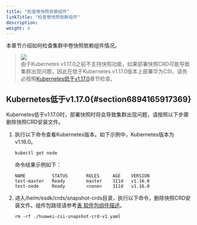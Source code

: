 ```yaml
---
title: "检查卷快照依赖组件"
linkTitle: "检查卷快照依赖组件"
description: 
weight: 4
---
```


本章节介绍如何检查集群中卷快照依赖组件情况。

>![](/css-docs/public_sys-resources/zh/icon-notice.gif)  
>由于Kubernetes v1.17.0之前不支持快照功能，如果部署快照CRD可能导致集群出现问题，因此在低于Kubernetes v1.17.0版本上部署华为CSI，请务必按照[Kubernetes低于v1.17.0](#section6894165917369)章节检查。

## Kubernetes低于v1.17.0{#section6894165917369}

Kubernetes低于v1.17.0时，部署快照时将会导致集群出现问题，请按照以下步骤删除快照CRD安装文件。

1.  执行以下命令查看Kubernetes版本。如下示例中，Kubernetes版本为v1.16.0。

    ```
    kubectl get node
    ```

    命令结果示例如下：

    ```
    NAME          STATUS       ROLES     AGE    VERSION
    test-master   Ready        master    311d   v1.16.0
    test-node     Ready        <none>    311d   v1.16.0
    ```

2.  进入/helm/esdk/crds/snapshot-crds目录，执行以下命令，删除快照CRD安装文件。组件包路径请参考[表 软件包组件描述](/docs/安装部署/安装前准备/下载华为CSI软件包#zh-cn_topic_0150885197_table17200162435412)。

    ```
    rm -rf ./huawei-csi-snapshot-crd-v1.yaml
    ```


